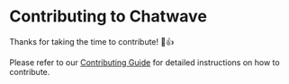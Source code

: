 # Contributing to Chatwave

Thanks for taking the time to contribute! :tada::+1:

Please refer to our [Contributing Guide](https://www.chat.singularmodel.com.br/docs/contributing-guide) for detailed instructions on how to contribute.
